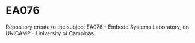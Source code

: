 # EA076
Repository create to the subject EA076 - Embedd Systems Laboratory, on UNICAMP - University of Campinas.
